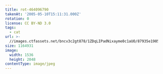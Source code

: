 ```yaml
---
title: rot-464096790
takenAt: '2005-05-10T15:11:31.000Z'
rotation: 0
license: CC BY-ND 3.0
tags:
  - cat
url: >-
  //images.ctfassets.net/bncv3c2gt878/1ZDqLIPadNixayme0c1aUO/87935e1905b55bb02ccad563ccada066/rot-464096790_4560389324_o
size: 1164931
image:
  width: 1536
  height: 2048
contentType: image/jpeg
---
```



